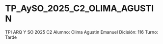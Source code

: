 # TP_AySO_2025_C2_OLIMA_AGUSTIN
TPI ARQ Y SO 2025 C2
Alumno: Olima Agustin Emanuel
Dicisión: 116
Turno: Tarde

